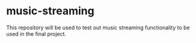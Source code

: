 # music-streaming
This repository will be used to test out music streaming functionality to be used in the final project. 
